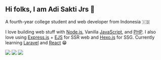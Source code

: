 ## Hi folks, I am Adi Sakti Jrs 👋

A fourth-year college student and web developer from Indonesia 🇮🇩

I love building web stuff with [Node.js](http://nodejs.org/), Vanilla [JavaScript](https://developer.mozilla.org/en-US/docs/Web/JavaScript), and [PHP](https://www.php.net/). I also love using [Express.js](http://expressjs.com/) + [EJS](http://ejs.co/) for SSR web and [Hexo.js](https://hexo.io/) for SSG. Currently learning [Laravel](https://laravel.com/) and [React](https://reactjs.org/) 😁

![](https://img.shields.io/badge/-Node.js-gray?style=for-the-badge&labelColor=339933&logo=Node.js&logoColor=white)
![](https://img.shields.io/badge/-php-gray?style=for-the-badge&labelColor=777BB4&logo=php&logoColor=white)
![](https://img.shields.io/badge/-React-gray?style=for-the-badge&labelColor=61DAFB&logo=react&logoColor=white)
